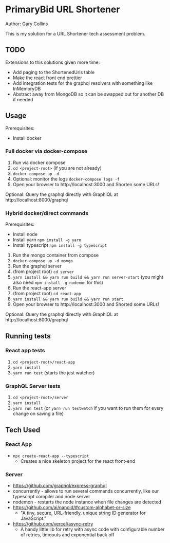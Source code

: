 # PrimaryBid URL Shortener

Author: Gary Collins

This is my solution for a URL Shortener tech assessment problem.

## TODO

Extensions to this solutions given more time:

* Add paging to the ShortenedUrls table
* Make the react front end prettier
* Add integration tests for the graphql resolvers with something like InMemoryDB
* Abstract away from MongoDB so it can be swapped out for another DB if needed

## Usage

Prerequisites:
* Install docker

### Full docker via docker-compose

1) Run via docker compose
  1) `cd <project-root>` (if you are not already)
  2) `docker-compose up -d`
  3) Optional: monitor the logs `docker-compose logs -f`
3) Open your browser to http://localhost:3000 and Shorten some URLs!

Optional: Query the graphql directly with GraphiQL at http://localhost:8000/graphql

### Hybrid docker/direct commands

Prerequisites:
* Install node
* Install yarn `npm install -g yarn`
* Install typescript `npm install -g typescript`

1) Run the mongo container from compose
  1) `docker-compose up -d mongo`
2) Run the graphql server
  1) (from project root) `cd server`
  2) `yarn install && yarn run build && yarn run server-start` (you might also need `npm install -g nodemon` for this)
3) Run the react-app server
  1) (from project root) `cd react-app`
  2) `yarn install && yarn run build && yarn run start`
3) Open your browser to http://localhost:3000 and Shorted some URLs!

Optional: Query the graphql directly with GraphiQL at http://localhost:8000/graphql

## Running tests

### React app tests

1) `cd <project-root>/react-app`
2) `yarn install`
3) `yarn run test` (starts the jest watcher)

### GraphQL Server tests

1) `cd <project-root>/server`
2) `yarn install`
3) `yarn run test` (or `yarn run testwatch` if you want to run them for every change on saving a file)

## Tech Used

### React App
* `npx create-react-app --typescript`
  * Creates a nice skeleton project for the react front-end

### Server
* https://github.com/graphql/express-graphql
* concurrently - allows to run several commands concurrently, like our typescript compiler and node server
* nodemon - restarts the node instance when file changes are detected
* https://github.com/ai/nanoid/#custom-alphabet-or-size
  * "A tiny, secure, URL-friendly, unique string ID generator for JavaScript."
* https://github.com/vercel/async-retry
  * A handy little lib for retry with async code with configurable number of retries, timeouts and exponential back off
